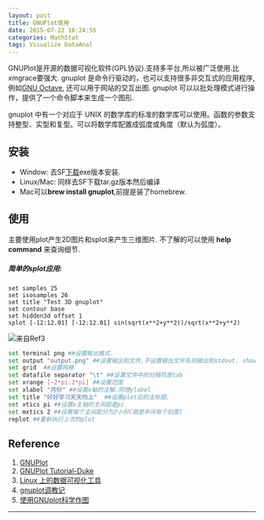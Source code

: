```yaml
---
layout: post
title: GNUPlot使用
date: 2015-07-22 16:24:55
categories: MathStat
tags: Visualize DataAnal
---
```


GNUPlot是开源的数据可视化软件(GPL协议).支持多平台,所以被广泛使用.比xmgrace要强大. gnuplot 是命令行驱动的，也可以支持很多非交互式的应用程序, 例如[GNU Octave](http://www.gnu.org/software/octave/), 还可以用于网站的交互出图. gnuplot 可以以批处理模式进行操作，提供了一个命令脚本来生成一个图形.

gnuplot 中有一个对应于 UNIX 的数学库的标准的数学库可以使用。函数的参数支持整型、实型和复型。可以将数学库配置成弧度或角度（默认为弧度）。

## 安装
- Window: 去SF[下载](http://sourceforge.net/projects/gnuplot/files/gnuplot/)exe版本安装.
- Linux/Mac: 同样去SF下载tar.gz版本然后编译
- Mac可以**brew install gnuplot**,前提是装了homebrew.

## 使用
主要使用plot产生2D图片和splot来产生三维图片. 不了解的可以使用 **help command** 来查询细节.

##### 简单的splot应用:

~~~
set samples 25
set isosamples 26
set title "Test 3D gnuplot"
set contour base
set hidden3d offset 1
splot [-12:12.01] [-12:12.01] sin(sqrt(x**2+y**2))/sqrt(x**2+y**2)
~~~
![来自Ref3](https://www.ibm.com/developerworks/cn/linux/l-datavistools/figure1.jpg)

~~~bash
set terminal png ##设置输出格式.
set output "output.png" ##设置输出到文件,不设置输出文件名则输出到stdout. show output也是输出到stdout
set grid  ##设置网格
set datafile separator "\t" ##设置文件中的分隔符是tab
set xrange [−2*pi:2*pi] ##设置范围
set xlabel "月份" ##设置x轴的注解.同理ylabel
set title "好好学习天天向上"  ##设置plot后的主标题.
set xtics pi ##设置x主轴的主间距是pi
set mxtics 2 ##设置每个主间距分为2小份(就是中间有个刻度)
replot ##重新执行上次的plot

~~~

## Reference
1. [GNUPlot](http://www.gnuplot.info/)
2. [GNUPlot Tutorial-Duke](http://people.duke.edu/~hpgavin/gnuplot.html)
3. [Linux 上的数据可视化工具](https://www.ibm.com/developerworks/cn/linux/l-datavistools/)
4. [gnuplot调教记](http://www.codelast.com/?p=8348)
5. [使用GNUplot科学作图](http://www.phy.fju.edu.tw/~ph116j/gnuplot_tutorial.pdf)

------
